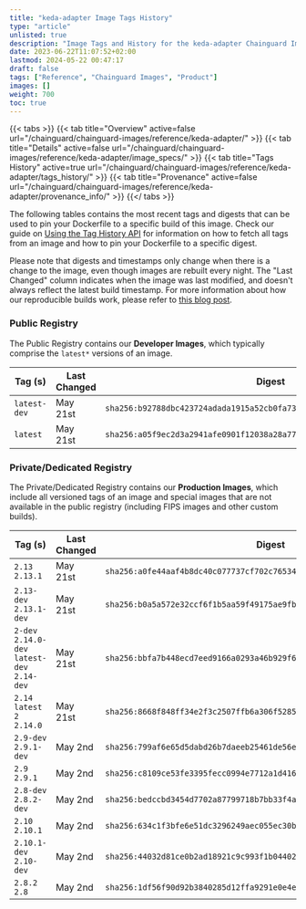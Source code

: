 ```yaml
---
title: "keda-adapter Image Tags History"
type: "article"
unlisted: true
description: "Image Tags and History for the keda-adapter Chainguard Image"
date: 2023-06-22T11:07:52+02:00
lastmod: 2024-05-22 00:47:17
draft: false
tags: ["Reference", "Chainguard Images", "Product"]
images: []
weight: 700
toc: true
---
```


{{< tabs >}}
{{< tab title="Overview" active=false url="/chainguard/chainguard-images/reference/keda-adapter/" >}}
{{< tab title="Details" active=false url="/chainguard/chainguard-images/reference/keda-adapter/image_specs/" >}}
{{< tab title="Tags History" active=true url="/chainguard/chainguard-images/reference/keda-adapter/tags_history/" >}}
{{< tab title="Provenance" active=false url="/chainguard/chainguard-images/reference/keda-adapter/provenance_info/" >}}
{{</ tabs >}}

The following tables contains the most recent tags and digests that can be used to pin your Dockerfile to a specific build of this image. Check our guide on [Using the Tag History API](/chainguard/chainguard-images/using-the-tag-history-api/) for information on how to fetch all tags from an image and how to pin your Dockerfile to a specific digest.

Please note that digests and timestamps only change when there is a change to the image, even though images are rebuilt every night. The "Last Changed" column indicates when the image was last modified, and doesn't always reflect the latest build timestamp. For more information about how our reproducible builds work, please refer to [this blog post](https://www.chainguard.dev/unchained/reproducing-chainguards-reproducible-image-builds).

### Public Registry
The Public Registry contains our **Developer Images**, which typically comprise the `latest*` versions of an image.

| Tag (s)       | Last Changed | Digest                                                                    |
|---------------|--------------|---------------------------------------------------------------------------|
|  `latest-dev` | May 21st     | `sha256:b92788dbc423724adada1915a52cb0fa7335b71f87f44df17c2dd9a101fb6dec` |
|  `latest`     | May 21st     | `sha256:a05f9ec2d3a2941afe0901f12038a28a773cf35be2f43440208d2813560069e1` |


### Private/Dedicated Registry
The Private/Dedicated Registry contains our **Production Images**, which include all versioned tags of an image and special images that are not available in the public registry (including FIPS images and other custom builds).

| Tag (s)                                       | Last Changed | Digest                                                                    |
|-----------------------------------------------|--------------|---------------------------------------------------------------------------|
|  `2.13` `2.13.1`                              | May 21st     | `sha256:a0fe44aaf4b8dc40c077737cf702c76534c478ce7b894a2319201b10b1fab8a3` |
|  `2.13-dev` `2.13.1-dev`                      | May 21st     | `sha256:b0a5a572e32ccf6f1b5aa59f49175ae9fb63e30183b5e2454c44c229707a39d2` |
|  `2-dev` `2.14.0-dev` `latest-dev` `2.14-dev` | May 21st     | `sha256:bbfa7b448ecd7eed9166a0293a46b929f688c44d822f2e14bd2f0e10ec4ad891` |
|  `2.14` `latest` `2` `2.14.0`                 | May 21st     | `sha256:8668f848ff34e2f3c2507ffb6a306f52854c0f4833fb219365f70ebccfd20653` |
|  `2.9-dev` `2.9.1-dev`                        | May 2nd      | `sha256:799af6e65d5dabd26b7daeeb25461de56e8aa7a658eec825a2640faa552ec735` |
|  `2.9` `2.9.1`                                | May 2nd      | `sha256:c8109ce53fe3395fecc0994e7712a1d416e7207807c4d1bc1bb1f5f11f338e53` |
|  `2.8-dev` `2.8.2-dev`                        | May 2nd      | `sha256:bedccbd3454d7702a87799718b7bb33f4a2726a5a9823b2d8128eeb7f8848be5` |
|  `2.10` `2.10.1`                              | May 2nd      | `sha256:634c1f3bfe6e51dc3296249aec055ec30b83d9975abe5d6807b50c8896c1c31e` |
|  `2.10.1-dev` `2.10-dev`                      | May 2nd      | `sha256:44032d81ce0b2ad18921c9c993f1b044026b625dece26e3cb49fad893385fbad` |
|  `2.8.2` `2.8`                                | May 2nd      | `sha256:1df56f90d92b3840285d12ffa9291e0e4e69eb1afa259a9b0305b73653071d68` |

